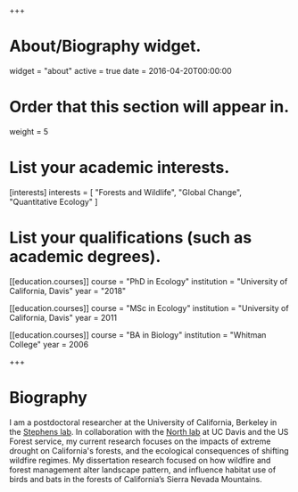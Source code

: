 +++
# About/Biography widget.
widget = "about"
active = true
date = 2016-04-20T00:00:00

# Order that this section will appear in.
weight = 5

# List your academic interests.
[interests]
  interests = [
    "Forests and Wildlife",
    "Global Change",
    "Quantitative Ecology"
  ]

# List your qualifications (such as academic degrees).
[[education.courses]]
  course = "PhD in Ecology"
  institution = "University of California, Davis"
  year = "2018"
  
[[education.courses]]
  course = "MSc in Ecology"
  institution = "University of California, Davis"
  year = 2011

[[education.courses]]
  course = "BA in Biology"
  institution = "Whitman College"
  year = 2006
 
+++

# Biography

I am a postdoctoral researcher at the University of California, Berkeley in the [Stephens lab](https://nature.berkeley.edu/stephenslab/). In collaboration with the [North lab](https://northlab.faculty.ucdavis.edu/) at UC Davis and the US Forest service, my current research focuses on the impacts of extreme drought on California's forests, and the ecological consequences of shifting wildfire regimes. My dissertation research focused on how wildfire and forest management alter landscape pattern, and influence habitat use of birds and bats in the forests of California’s Sierra Nevada Mountains.